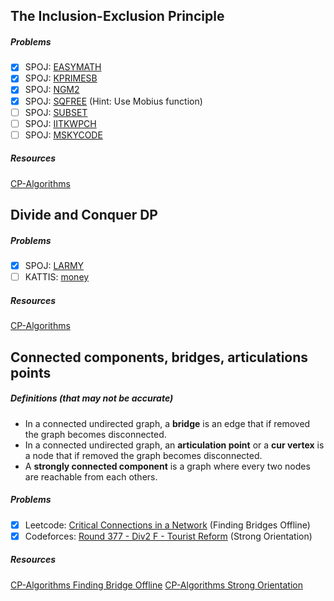 ## The Inclusion-Exclusion Principle

##### Problems

- [X] SPOJ: [EASYMATH](https://www.spoj.com/problems/EASYMATH/)
- [X] SPOJ: [KPRIMESB](https://www.spoj.com/problems/KPRIMESB/)
- [X] SPOJ: [NGM2](https://www.spoj.com/problems/NGM2/)
- [X] SPOJ: [SQFREE](https://www.spoj.com/problems/SQFREE/) (Hint: Use Mobius function)
- [ ] SPOJ: [SUBSET](https://www.spoj.com/problems/SUBSET/)
- [ ] SPOJ: [IITKWPCH](https://www.spoj.com/problems/IITKWPCH/)
- [ ] SPOJ: [MSKYCODE](https://www.spoj.com/problems/MSKYCODE/)

##### Resources

[CP-Algorithms](https://cp-algorithms.com/combinatorics/inclusion-exclusion.html)

## Divide and Conquer DP

##### Problems

- [X] SPOJ: [LARMY](https://www.spoj.com/problems/LARMY/)
- [ ] KATTIS: [money](https://open.kattis.com/problems/money)

##### Resources

[CP-Algorithms](https://cp-algorithms.com/dynamic_programming/divide-and-conquer-dp.html)

## Connected components, bridges, articulations points

##### Definitions (that may not be accurate)
- In a connected undirected graph, a **bridge** is an edge that if removed the graph becomes disconnected.
- In a connected undirected graph, an **articulation point** or a **cur vertex** is a node that if removed the graph becomes disconnected.
- A **strongly connected component** is a graph where every two nodes are reachable from each others.

##### Problems

- [X] Leetcode: [Critical Connections in a Network](https://leetcode.com/problems/critical-connections-in-a-network/) (Finding Bridges Offline)
- [X] Codeforces: [Round 377 - Div2 F - Tourist Reform](https://codeforces.com/contest/732/problem/F) (Strong Orientation)

##### Resources

[CP-Algorithms Finding Bridge Offline](https://cp-algorithms.com/graph/bridge-searching.html)
[CP-Algorithms Strong Orientation](https://cp-algorithms.com/graph/strong-orientation.html)
